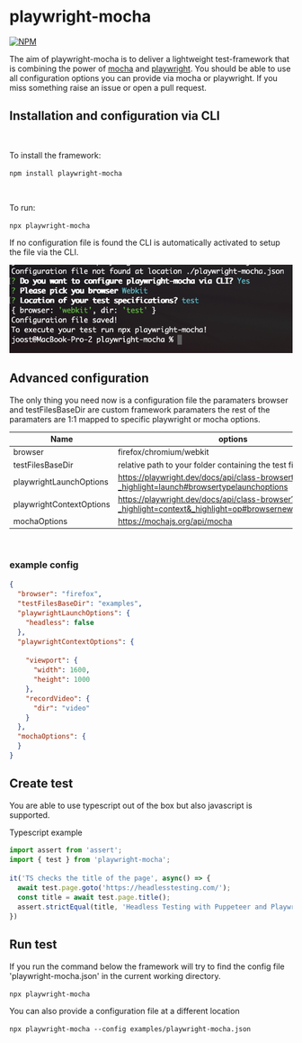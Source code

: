# playwright-mocha

<!-- badges: start -->
[![NPM](https://nodei.co/npm/playwright-mocha.png)](https://npmjs.org/package/playwright-mocha)
<!-- badges: end -->

The aim of playwright-mocha is to deliver a lightweight test-framework that is combining the power of [mocha](https://mochajs.org/) and [playwright](https://playwright.dev/). You should be able to use all configuration options you can provide via mocha or playwright. If you miss something raise an issue or open a pull request.


## Installation and configuration via CLI

<br>

To install the framework:

`npm install playwright-mocha`

<br>

To run:

`npx playwright-mocha`

If no configuration file is found the CLI is automatically activated to setup the file via the CLI.

![cli](img/cli.png)


## Advanced configuration

The only thing you need now is a configuration file the paramaters browser and testFilesBaseDir are custom framework paramaters the rest of the paramaters are 1:1 mapped to specific playwright or mocha options.

| Name      | options |
| ----------- | ----------- |
| browser      | firefox/chromium/webkit       |
| testFilesBaseDir | relative path to your folder containing the test files |
| playwrightLaunchOptions   | https://playwright.dev/docs/api/class-browsertype?_highlight=launch#browsertypelaunchoptions        |
| playwrightContextOptions | https://playwright.dev/docs/api/class-browser?_highlight=context&_highlight=op#browsernewcontextoptions |
| mochaOptions | https://mochajs.org/api/mocha |

<br>


### example config
```json 
{
  "browser": "firefox",
  "testFilesBaseDir": "examples",
  "playwrightLaunchOptions": {
    "headless": false
  },
  "playwrightContextOptions": {

    "viewport": {
      "width": 1600,
      "height": 1000
    },
    "recordVideo": {
      "dir": "video"
    }
  },
  "mochaOptions": {
  }
}
```

## Create test 

You are able to use typescript out of the box but also javascript is supported.

Typescript example 

```typescript
import assert from 'assert';
import { test } from 'playwright-mocha';

it('TS checks the title of the page', async() => {
  await test.page.goto('https://headlesstesting.com/');
  const title = await test.page.title();
  assert.strictEqual(title, 'Headless Testing with Puppeteer and Playwright in the Cloud.');
})
```

## Run test

If you run the command below the framework will try to find the config file 'playwright-mocha.json' in the current working directory.

`npx playwright-mocha`

You can also provide a configuration file at a different location

`npx playwright-mocha --config examples/playwright-mocha.json`

